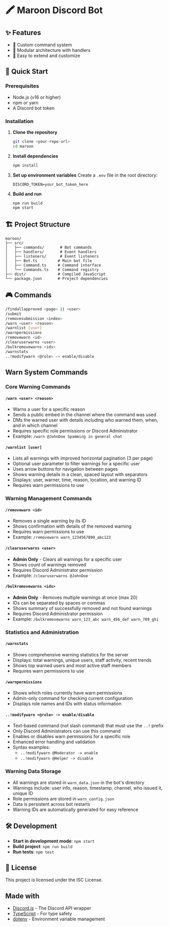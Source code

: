 # 🖍️ Maroon Discord Bot

## ✨ Features

- 🎯 Custom command system
- 🔧 Modular architecture with handlers
- 🌟 Easy to extend and customize

## 🚀 Quick Start

### Prerequisites
- Node.js (v16 or higher)
- npm or yarn
- A Discord bot token

### Installation

1. **Clone the repository**
   ```bash
   git clone <your-repo-url>
   cd maroon
   ```

2. **Install dependencies**
   ```bash
   npm install
   ```

3. **Set up environment variables**
   Create a `.env` file in the root directory:
   ```env
   DISCORD_TOKEN=your_bot_token_here
   ```

4. **Build and run**
   ```bash
   npm run build
   npm start
   ```

## 🏗️ Project Structure

```
maroon/
├── src/
│   ├── commands/       # Bot commands
│   ├── handlers/       # Event handlers
│   ├── listeners/      # Event listeners
│   ├── Bot.ts         # Main bot file
│   ├── Command.ts     # Command interface
│   └── Commands.ts    # Command registry
├── dist/              # Compiled JavaScript
└── package.json       # Project dependencies
```

## 🎮 Commands

```bash
/findallapproved <page> || <user>
/submit
/removesubmission <index>
/warn <user> <reason>
/warnlist [user]
/warnpermissions
/removewarn <id>
/clearuserwarns <user>
/bulkremovewarns <ids>
/warnstats
..!modifywarn <@role> -> enable/disable
```

## Warn System Commands

### Core Warning Commands

#### `/warn <user> <reason>`
- Warns a user for a specific reason
- Sends a public embed in the channel where the command was used
- DMs the warned user with details including who warned them, when, and in which channel
- Requires specific role permissions or Discord Administrator
- Example: `/warn @JohnDoe Spamming in general chat`

#### `/warnlist [user]`
- Lists all warnings with improved horizontal pagination (3 per page)
- Optional user parameter to filter warnings for a specific user
- Uses arrow buttons for navigation between pages
- Shows warning details in a clean, spaced layout with separators
- Displays: user, warner, time, reason, location, and warning ID
- Requires warn permissions to use

### Warning Management Commands

#### `/removewarn <id>`
- Removes a single warning by its ID
- Shows confirmation with details of the removed warning
- Requires warn permissions to use
- Example: `/removewarn warn_1234567890_abc123`

#### `/clearuserwarns <user>`
- **Admin Only** - Clears all warnings for a specific user
- Shows count of warnings removed
- Requires Discord Administrator permission
- Example: `/clearuserwarns @JohnDoe`

#### `/bulkremovewarns <ids>`
- **Admin Only** - Removes multiple warnings at once (max 20)
- IDs can be separated by spaces or commas
- Shows summary of successfully removed and not found warnings
- Requires Discord Administrator permission
- Example: `/bulkremovewarns warn_123_abc warn_456_def warn_789_ghi`

### Statistics and Administration

#### `/warnstats`
- Shows comprehensive warning statistics for the server
- Displays: total warnings, unique users, staff activity, recent trends
- Shows top warned users and most active staff members
- Requires warn permissions to use

#### `/warnpermissions`
- Shows which roles currently have warn permissions
- Admin-only command for checking current configuration
- Displays role names and IDs with status information

#### `..!modifywarn <@role> -> enable/disable`
- Text-based command (not slash command) that must use the `..!` prefix
- Only Discord Administrators can use this command
- Enables or disables warn permissions for a specific role
- Enhanced error handling and validation
- Syntax examples:
  - `..!modifywarn @Moderator -> enable`
  - `..!modifywarn @Helper -> disable`

### Warning Data Storage
- All warnings are stored in `warn_data.json` in the bot's directory
- Warnings include: user info, reason, timestamp, channel, who issued it, unique ID
- Role permissions are stored in `warn_config.json`
- Data is persistent across bot restarts
- Warning IDs are automatically generated for easy reference


## 🛠️ Development

- **Start in development mode**: `npm start`
- **Build project**: `npm run build`
- **Run tests**: `npm test`


## 📜 License

This project is licensed under the ISC License.

## Made with

- [Discord.js](https://discord.js.org/) - The Discord API wrapper
- [TypeScript](https://www.typescriptlang.org/) - For type safety
- [dotenv](https://github.com/motdotla/dotenv) - Environment variable management

